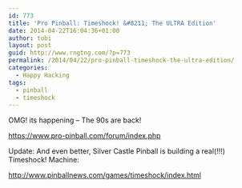 ```yaml
---
id: 773
title: 'Pro Pinball: Timeshock! &#8211; The ULTRA Edition'
date: 2014-04-22T16:04:36+01:00
author: tobi
layout: post
guid: http://www.rngtng.com/?p=773
permalink: /2014/04/22/pro-pinball-timeshock-the-ultra-edition/
categories:
  - Happy Hacking
tags:
  - pinball
  - timeshock
---
```

OMG! its happening &#8211; The 90s are back!

<https://www.pro-pinball.com/forum/index.php>

Update: And even better, Silver Castle Pinball is building a real(!!!) Timeshock! Machine:

<http://www.pinballnews.com/games/timeshock/index.html>